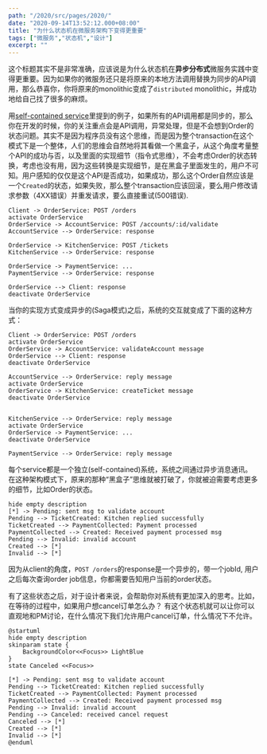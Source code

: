 ```yaml
---
path: "/2020/src/pages/2020/"
date: "2020-09-14T13:52:12.000+08:00"
title: "为什么状态机在微服务架构下变得更重要"
tags: ["微服务","状态机","设计"]
excerpt: ""
---
```


这个标题其实不是非常准确，应该说是为什么状态机在**异步分布式**微服务实践中变得更重要。因为如果你的微服务还只是将原来的本地方法调用替换为同步的API调用，那么恭喜你，你将原来的monolithic变成了`distributed` monolithic，并成功地给自己找了很多的麻烦。

用[self-contained service](https://microservices.io/patterns/decomposition/self-contained-service.html)里提到的例子，如果所有的API调用都是同步的，那么你在开发的时候，你的关注重点会是API调用，异常处理，但是不会想到Order的状态问题。其实不是因为程序员没有这个思维，而是因为整个transaction在这个模式下是一个整体，人们的思维会自然地将其看做一个黑盒子，从这个角度考量整个API的成功与否，以及里面的实现细节（指令式思维），不会考虑Order的状态转换，考虑也没有用，因为这些转换是实现细节，是在黑盒子里面发生的，用户不可知。用户感知的仅仅是这个API是否成功，如果成功，那么这个Order自然应该是一个`Created`的状态，如果失败，那么整个transaction应该回滚，要么用户修改请求参数（4XX错误）并重发请求，要么直接重试(500错误).

<!-- language:uml -->
    Client -> OrderService: POST /orders
    activate OrderService
    OrderService -> AccountService: POST /accounts/:id/validate
    AccountService --> OrderService: response
    
    OrderService -> KitchenService: POST /tickets
    KitchenService --> OrderService: response
    
    OrderService -> PaymentService: ...
    PaymentService --> OrderService: response

    OrderService --> Client: response
    deactivate OrderService

当你的实现方式变成异步的(Saga模式)之后，系统的交互就变成了下面的这种方式：

<!-- language:uml -->
    Client -> OrderService: POST /orders
    activate OrderService
    OrderService -> AccountService: validateAccount message
    OrderService --> Client: response
    deactivate OrderService
    
    AccountService --> OrderService: reply message
    activate OrderService
    OrderService -> KitchenService: createTicket message
    deactivate OrderService


    KitchenService --> OrderService: reply message
    activate OrderService
    OrderService -> PaymentService: ...
    deactivate OrderService

    PaymentService --> OrderService: reply message

每个service都是一个独立(self-contained)系统，系统之间通过异步消息通讯。在这种架构模式下，原来的那种“黑盒子”思维就被打破了，你就被迫需要考虑更多的细节，比如Order的状态。
<!-- language:uml -->
    hide empty description
    [*] -> Pending: sent msg to validate account
    Pending --> TicketCreated: Kitchen replied successfully
    TicketCreated --> PaymentCollected: Payment processed
    PaymentCollected --> Created: Received payment processed msg
    Pending --> Invalid: invalid account
    Created --> [*]
    Invalid --> [*]

因为从client的角度，`POST /orders`的response是一个异步的，带一个jobId, 用户之后每次查询order job信息，你都需要告知用户当前的order状态。

有了这些状态之后，对于设计者来说，会帮助你对系统有更加深入的思考。比如，在等待的过程中，如果用户想cancel订单怎么办？ 有这个状态机就可以让你可以直观地和PM讨论，在什么情况下我们允许用户cancel订单，什么情况下不允许。

<!-- language:uml -->
    @startuml
    hide empty description
    skinparam state {
        BackgroundColor<<Focus>> LightBlue
    }
    state Canceled <<Focus>>

    [*] -> Pending: sent msg to validate account
    Pending --> TicketCreated: Kitchen replied successfully
    TicketCreated --> PaymentCollected: Payment processed
    PaymentCollected --> Created: Received payment processed msg
    Pending --> Invalid: invalid account
    Pending --> Canceled: received cancel request
    Canceled --> [*]
    Created --> [*]
    Invalid --> [*]
    @enduml